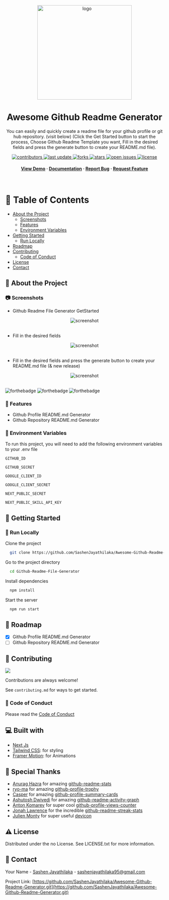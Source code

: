 <div align="center">

  <img src="https://user-images.githubusercontent.com/99184393/235164394-a1865b60-6506-488a-a666-bd55d2e009cb.png" alt="logo" width="300" height="auto" />
  <h1>
Awesome Github Readme Generator
</h1>
  
  <p>
You can easily and quickly create a readme file for your github profile or git hub repository. (visit below) (Click the Get Started button to start the process, Choose Github Readme Template you want, Fill in the desired fields and press the generate button to create your README.md file).
  </p>
  
  
<!-- Badges -->
<p>
  <a href="https://github.com/SashenJayathilaka/Awesome-Github-Readme-Generator/graphs/contributors">
    <img src="https://img.shields.io/github/contributors/SashenJayathilaka/Awesome-Github-Readme-Generator" alt="contributors" />
  </a>
  <a href="">
    <img src="https://img.shields.io/github/last-commit/SashenJayathilaka/Awesome-Github-Readme-Generator" alt="last update" />
  </a>
  <a href="https://github.com/SashenJayathilaka/Awesome-Github-Readme-Generator/network/members">
    <img src="https://img.shields.io/github/forks/SashenJayathilaka/Awesome-Github-Readme-Generator" alt="forks" />
  </a>
  <a href="https://github.com/SashenJayathilaka/Github-Readme-File-Generator/stargazers">
    <img src="https://img.shields.io/github/stars/SashenJayathilaka/Awesome-Github-Readme-Generator" alt="stars" />
  </a>
  <a href="https://github.com/SashenJayathilaka/Github-Readme-File-Generator/issues/">
    <img src="https://img.shields.io/github/issues/SashenJayathilaka/Awesome-Github-Readme-Generator" alt="open issues" />
  </a>
  <a href="https://github.com/SashenJayathilaka/Github-Readme-File-Generator/blob/master/LICENSE">
    <img src="https://img.shields.io/github/license/SashenJayathilaka/Awesome-Github-Readme-Generator" alt="license" />
  </a>
</p>
   
<h4>
    <a href="https://git-readme-generator.vercel.app">View Demo</a>
  <span> · </span>
    <a href="https://github.com/SashenJayathilaka/Awesome-Github-Readme-Generator/blob/main/README.md">Documentation</a>
  <span> · </span>
    <a href="https://github.com/SashenJayathilaka/Awesome-Github-Readme-Generator/issues/">Report Bug</a>
  <span> · </span>
    <a href="https://github.com/SashenJayathilaka/Awesome-Github-Readme-Generator/issues/">Request Feature</a>
  </h4>
</div>

<br />

<!-- Table of Contents -->

# :notebook_with_decorative_cover: Table of Contents

- [About the Project](#star2-about-the-project)
  - [Screenshots](#camera-screenshots)
  - [Features](#dart-features)
  - [Environment Variables](#key-environment-variables)
- [Getting Started](#toolbox-getting-started)
  - [Run Locally](#running-run-locally)
- [Roadmap](#compass-roadmap)
- [Contributing](#wave-contributing)
  - [Code of Conduct](#scroll-code-of-conduct)
- [License](#warning-license)
- [Contact](#handshake-contact)

<!-- About the Project -->

## :star2: About the Project

<!-- Screenshots -->

### :camera: Screenshots

- Github Readme File Generator GetStarted
<div align="center"> 
  <img src="https://github.com/teamedwardforever/awesome-readme-template-1/blob/main/assets/ezgif-5-2a876de248.gif?raw=true" alt="screenshot" />
</div>

<br />

- Fill in the desired fields
<div align="center"> 
  <img src="https://github.com/teamedwardforever/awesome-readme-template-1/blob/main/assets/ezgif-5-d3142c792b.gif?raw=true" alt="screenshot" />
</div>

<br />

- Fill in the desired fields and press the generate button to create your README.md file (& new release)
<div align="center"> 
  <img src="https://github.com/teamedwardforever/awesome-readme-template-1/blob/main/assets/ezgif-5-902eb787ef.gif?raw=true" alt="screenshot" />
</div>

<br />

![forthebadge](https://forthebadge.com/images/badges/built-with-love.svg)
![forthebadge](https://forthebadge.com/images/badges/for-you.svg)
![forthebadge](https://forthebadge.com/images/badges/powered-by-coffee.svg)

<!-- Features -->

### :dart: Features

- Github Profile README.md Generator
- Github Repository README.md Generator

<!-- Env Variables -->

### :key: Environment Variables

To run this project, you will need to add the following environment variables to your .env file

`GITHUB_ID`

`GITHUB_SECRET`

`GOOGLE_CLIENT_ID`

`GOOGLE_CLIENT_SECRET`

`NEXT_PUBLIC_SECRET`

`NEXT_PUBLIC_SKILL_API_KEY`

<!-- Getting Started -->

## :toolbox: Getting Started

<!-- Run Locally -->

### :running: Run Locally

Clone the project

```bash
  git clone https://github.com/SashenJayathilaka/Awesome-Github-Readme-Generator.git
```

Go to the project directory

```bash
  cd Github-Readme-File-Generator
```

Install dependencies

```bash
  npm install
```

Start the server

```bash
  npm run start
```

<!-- Roadmap -->

## :compass: Roadmap

- [x] Github Profile README.md Generator
- [ ] Github Repository README.md Generator

<!-- Contributing -->

## :wave: Contributing

<a href="https://github.com/Louis3797/awesome-readme-template/graphs/contributors">
  <img src="https://contrib.rocks/image?repo=Louis3797/awesome-readme-template" />
</a>

Contributions are always welcome!

See `contributing.md` for ways to get started.

<!-- Code of Conduct -->

### :scroll: Code of Conduct

Please read the [Code of Conduct](https://github.com/SashenJayathilaka/Github-Readme-File-Generator/blob/main/CODE_OF_CONDUCT.md)

## 💻 Built with

- [Next Js](https://nextjs.org/)
- [Tailwind CSS](https://tailwindcss.com/): for styling
- [Framer Motion](https://www.framer.com/motion/): for Animations

## 🙇 Special Thanks

- [Anurag Hazra](https://github.com/anuraghazra) for amazing [github-readme-stats](https://github.com/anuraghazra/github-readme-stats)
- [ryo-ma](https://github.com/ryo-ma) for amazing [github-profile-trophy](https://github.com/ryo-ma/github-profile-trophy)
- [Casper](https://github.com/vn7n24fzkq) for amazing [github-profile-summary-cards](https://github.com/vn7n24fzkq/github-profile-summary-cards)
- [Ashutosh Dwivedi](https://github.com/Ashutosh007100) for amazing [github-readme-activity-graph](https://github.com/Ashutosh00710/github-readme-activity-graph)
- [Anton Komarev](https://github.com/antonkomarev) for super cool [github-profile-views-counter](https://github.com/antonkomarev/github-profile-views-counter)
- [Jonah Lawrence](https://github.com/DenverCoder1) for the incredible [github-readme-streak-stats](https://github.com/DenverCoder1/github-readme-streak-stats)
- [Julien Monty](https://github.com/konpa) for super useful [devicon](https://github.com/konpa/devicon)

<!-- License -->

## :warning: License

Distributed under the no License. See LICENSE.txt for more information.

<!-- Contact -->

## :handshake: Contact

Your Name - [Sashen Jayathilaka](https://twitter.com/SashenHasinduJ) - sashenjayathilaka95@gmail.com

Project Link: [https://github.com/SashenJayathilaka/Awesome-Github-Readme-Generator.git](https://github.com/SashenJayathilaka/Awesome-Github-Readme-Generator.git)
